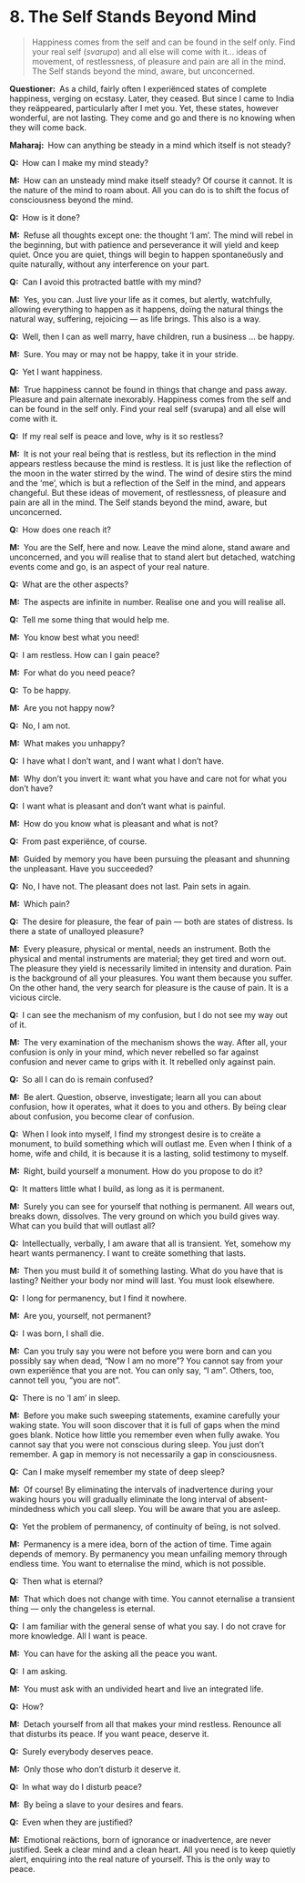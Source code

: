 # 8. The Self Stands Beyond Mind

>Happiness comes from the self and can be found in the self only. Find your real self (*svarupa*) and all else will come with it… ideas of movement, of restlessness, of pleasure and pain are all in the mind. The Self stands beyond the mind, aware, but unconcerned.

**Questioner:**&ensp;As a child, fairly often I experiënced states of complete happiness, verging on ecstasy. Later, they ceased. But since I came to India they reäppeared, particularly after I met you. Yet, these states, however wonderful, are not lasting. They come and go and there is no knowing when they will come back.

**Maharaj:**&ensp;How can anything be steady in a mind which itself is not steady?

**Q:**&ensp;How can I make my mind steady?

**M:**&ensp;How can an unsteady mind make itself steady? Of course it cannot. It is the nature of the mind to roam about. All you can do is to shift the focus of consciousness beyond the mind.

**Q:**&ensp;How is it done?

**M:**&ensp;Refuse all thoughts except one: the thought ‘I am’. The mind will rebel in the beginning, but with patience and perseverance it will yield and keep quiet. Once you are quiet, things will begin to happen spontaneöusly and quite naturally, without any interference on your part.

**Q:**&ensp;Can I avoid this protracted battle with my mind?

**M:**&ensp;Yes, you can. Just live your life as it comes, but alertly, watchfully, allowing everything to happen as it happens, doïng the natural things the natural way, suffering, rejoicing — as life brings. This also is a way.

**Q:**&ensp;Well, then I can as well marry, have children, run a business … be happy.

**M:**&ensp;Sure. You may or may not be happy, take it in your stride.

**Q:**&ensp;Yet I want happiness.

**M:**&ensp;True happiness cannot be found in things that change and pass away. Pleasure and pain alternate inexorably. Happiness comes from the self and can be found in the self only. Find your real self (<span data-tippy-content="One’s own form, nature, character.">svarupa</span>) and all else will come with it.

**Q:**&ensp;If my real self is peace and love, why is it so restless?

**M:**&ensp;It is not your real beïng that is restless, but its reflection in the mind appears restless because the mind is restless. It is just like the reflection of the moon in the water stirred by the wind. The wind of desire stirs the mind and the ‘me’, which is but a reflection of the Self in the mind, and appears changeful. But these ideas of movement, of restlessness, of pleasure and pain are all in the mind. The Self stands beyond the mind, aware, but unconcerned.

**Q:**&ensp;How does one reach it?

**M:**&ensp;You are the Self, here and now. Leave the mind alone, stand aware and unconcerned, and you will realise that to stand alert but detached, watching events come and go, is an aspect of your real nature.

**Q:**&ensp;What are the other aspects?

**M:**&ensp;The aspects are infinite in number. Realise one and you will realise all.

**Q:**&ensp;Tell me some thing that would help me.

**M:**&ensp;You know best what you need!

**Q:**&ensp;I am restless. How can I gain peace?

**M:**&ensp;For what do you need peace?

**Q:**&ensp;To be happy.

**M:**&ensp;Are you not happy now?

**Q:**&ensp;No, I am not.

**M:**&ensp;What makes you unhappy?

**Q:**&ensp;I have what I don’t want, and I want what I don’t have.

 **M:**&ensp;Why don’t you invert it: want what you have and care not for what you don’t have?

**Q:**&ensp;I want what is pleasant and don’t want what is painful.

**M:**&ensp;How do you know what is pleasant and what is not?

**Q:**&ensp;From past experiënce, of course.

**M:**&ensp;Guided by memory you have been pursuing the pleasant and shunning the unpleasant. Have you succeeded?

**Q:**&ensp;No, I have not. The pleasant does not last. Pain sets in again.

**M:**&ensp;Which pain?

**Q:**&ensp;The desire for pleasure, the fear of pain — both are states of distress. Is there a state of unalloyed pleasure?

**M:**&ensp;Every pleasure, physical or mental, needs an instrument. Both the physical and mental instruments are material; they get tired and worn out. The pleasure they yield is necessarily limited in intensity and duration. Pain is the background of all your pleasures. You want them because you suffer. On the other hand, the very search for pleasure is the cause of pain. It is a vicious circle.

**Q:**&ensp;I can see the mechanism of my confusion, but I do not see my way out of it.

**M:**&ensp;The very examination of the mechanism shows the way. After all, your confusion is only in your mind, which never rebelled so far against confusion and never came to grips with it. It rebelled only against pain.

**Q:**&ensp;So all I can do is remain confused?

**M:**&ensp;Be alert. Question, observe, investigate; learn all you can about confusion, how it operates, what it does to you and others. By beïng clear about confusion, you become clear of confusion.

**Q:**&ensp;When I look into myself, I find my strongest desire is to creäte a monument, to build something which will outlast me. Even when I think of a home, wife and child, it is because it is a lasting, solid testimony to myself.

**M:**&ensp;Right, build yourself a monument. How do you propose to do it?

**Q:**&ensp;It matters little what I build, as long as it is permanent.

**M:**&ensp;Surely you can see for yourself that nothing is permanent. All wears out, breaks down, dissolves. The very ground on which you build gives way. What can you build that will outlast all?

**Q:**&ensp;Intellectually, verbally, I am aware that all is transient. Yet, somehow my heart wants permanency. I want to creäte something that lasts.

**M:**&ensp;Then you must build it of something lasting. What do you have that is lasting? Neither your body nor mind will last. You must look elsewhere.

**Q:**&ensp;I long for permanency, but I find it nowhere.

**M:**&ensp;Are you, yourself, not permanent?

**Q:**&ensp;I was born, I shall die.

**M:**&ensp;Can you truly say you were not before you were born and can you possibly say when dead, “Now I am no more”? You cannot say from your own experiënce that you are not. You can only say, “I am”. Others, too, cannot tell you, “you are not”.

**Q:**&ensp;There is no ‘I am’ in sleep.

**M:**&ensp;Before you make such sweeping statements, examine carefully your waking state. You will soon discover that it is full of gaps when the mind goes blank. Notice how little you remember even when fully awake. You cannot say that you were not conscious during sleep. You just don’t remember. A gap in memory is not necessarily a gap in consciousness.

**Q:**&ensp;Can I make myself remember my state of deep sleep?

**M:**&ensp;Of course! By eliminating the intervals of inadvertence during your waking hours you will gradually eliminate the long interval of absent-mindedness which you call sleep. You will be aware that you are asleep.

**Q:**&ensp;Yet the problem of permanency, of continuity of beïng, is not solved.

**M:**&ensp;Permanency is a mere idea, born of the action of time. Time again depends of memory. By permanency you mean unfailing memory through endless time. You want to eternalise the mind, which is not possible.

**Q:**&ensp;Then what is eternal?

**M:**&ensp;That which does not change with time. You cannot eternalise a transient thing — only the changeless is eternal.

**Q:**&ensp;I am familiar with the general sense of what you say. I do not crave for more knowledge. All I want is peace.

**M:**&ensp;You can have for the asking all the peace you want.

**Q:**&ensp;I am asking.

**M:**&ensp;You must ask with an undivided heart and live an integrated life.

**Q:**&ensp;How?

**M:**&ensp;Detach yourself from all that makes your mind restless. Renounce all that disturbs its peace. If you want peace, deserve it.

**Q:**&ensp;Surely everybody deserves peace.

**M:**&ensp;Only those who don’t disturb it deserve it.

**Q:**&ensp;In what way do I disturb peace?

**M:**&ensp;By beïng a slave to your desires and fears.

**Q:**&ensp;Even when they are justified?

**M:**&ensp;Emotional reäctions, born of ignorance or inadvertence, are never justified. Seek a clear mind and a clean heart. All you need is to keep quietly alert, enquiring into the real nature of yourself. This is the only way to peace.

<script>
export default {
  props: ["slot-key"],
  mounted () {
    tippy("[data-tippy-content]", {allowHTML: true});
  }
}
</script>